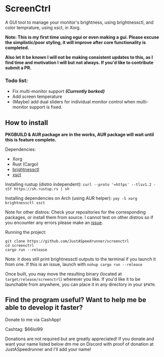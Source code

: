 # ScreenCtrl
A GUI tool to manage your monitor's brightness, using brightnessctl, and color temprature, using xsct, in Xorg.

**Note: This is my first time using egui or even making a gui. Please excuse the simplistic/poor styling, it will improve after core functionality is completed.**

**Also let it be known I will not be making consistent updates to this, as I find time and motivation I will but not always. If you'd like to contribute submit a PR.**

### Todo list:
- Fix multi-monitor support ***(Currently borked)***
- Add screen temperature
- (Maybe) add dual sliders for individual monitor control when multi-monitor support is fixed.

## How to install
**PKGBUILD & AUR package are in the works, AUR package will wait until this is feature complete.**

Dependencies:
- Xorg
- Rust (Cargo)
- [brightnessctl](https://github.com/Hummer12007/brightnessctl)
- [xsct](https://github.com/faf0/sct)

Installing rustup (distro independent): ``curl --proto '=https' --tlsv1.2 -sSf https://sh.rustup.rs | sh``

Installing dependencies on Arch (using AUR helper): ``yay -S xorg brightnessctl xsct``

Note for other distros: Check your repositories for the corresponding packages, or install them from source. I cannot test on other distros so if you encounter any errors please make an [issue](https://github.com/JustASpeedrunner/screenctrl/issues).

Running the project:
```
git clone https://github.com/JustASpeedrunner/screenctrl
cd screenctrl
cargo run --release
```

Note: it does still print brightnessctl outputs to the terminal if you launch it from one. If this is an issue, launch with ``nohup cargo run --release``

Once built, you may move the resulting binary (located at ``target/release/screenctrl``) wherever you like. If you'd like it to be launchable from anywhere, you can place it in any directory in your ``$PATH``.

## Find the program useful? Want to help me be able to develop it faster?
Donate to me via CashApp!

Cashtag: $66lol99

Donations are not required but are greatly appreciated! If you donate and want your name listed below dm me on Discord with proof of donation at JustASpeedrunner and I'll add your name!
